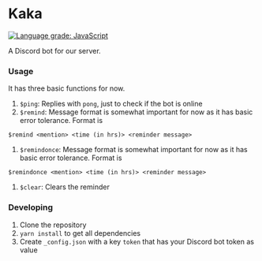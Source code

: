 # Kaka
<a href="https://lgtm.com/projects/g/gamedev-iitk/kaka/context:javascript"><img alt="Language grade: JavaScript" src="https://img.shields.io/lgtm/grade/javascript/g/gamedev-iitk/kaka.svg?logo=lgtm&logoWidth=18"/></a>

A Discord bot for our server.

### Usage

It has three basic functions for now.
1. `$ping`: Replies with `pong`, just to check if the bot is online
1. `$remind`: Message format is somewhat important for now as it has basic error tolerance. Format is 
```
$remind <mention> <time (in hrs)> <reminder message>
```
1. `$remindonce`: Message format is somewhat important for now as it has basic error tolerance. Format is 
```
$remindonce <mention> <time (in hrs)> <reminder message>
```
1. `$clear`: Clears the reminder


### Developing

1. Clone the repository
1. `yarn install` to get all dependencies
1. Create `_config.json` with a key `token` that has your Discord bot token as value
